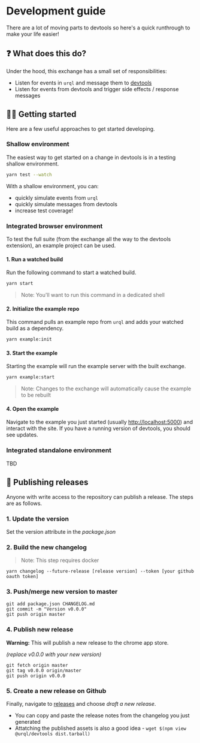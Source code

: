 # Development guide

There are a lot of moving parts to devtools so here's a quick runthrough to make your life easier!

## ❓ What does this do?

Under the hood, this exchange has a small set of responsibilities:

- Listen for events in `urql` and message them to [devtools](https://github.com/FormidableLabs/urql-devtools/)
- Listen for events from devtools and trigger side effects / response messages

## 👩‍💻 Getting started

Here are a few useful approaches to get started developing.

### Shallow environment

The easiest way to get started on a change in devtools is in a testing shallow environment.

```sh
yarn test --watch
```

With a shallow environment, you can:

- quickly simulate events from `urql`
- quickly simulate messages from devtools
- increase test coverage!

### Integrated browser environment

To test the full suite (from the exchange all the way to the devtools extension), an example project can be used.

#### 1. Run a watched build

Run the following command to start a watched build.

```sh
yarn start
```

> Note: You'll want to run this command in a dedicated shell

#### 2. Initialize the example repo

This command pulls an example repo from `urql` and adds your watched build as a dependency.

```sh
yarn example:init
```

#### 3. Start the example

Starting the example will run the example server with the built exchange.

```sh
yarn example:start
```

> Note: Changes to the exchange will automatically cause the example to be rebuilt

#### 4. Open the example

Navigate to the example you just started (usually [http://localhost:5000](http://localhost:5000)) and interact with the site. If you have a running version of devtools, you should see updates.

### Integrated standalone environment

TBD

## 🚀 Publishing releases

Anyone with write access to the repository can publish a release. The steps are as follows.

### 1. Update the version

Set the version attribute in the _package.json_

### 2. Build the new changelog

> Note: This step requires docker

```
yarn changelog --future-release [release version] --token [your github oauth token]
```

### 3. Push/merge new version to master

```
git add package.json CHANGELOG.md
git commit -m "Version v0.0.0"
git push origin master
```

### 4. Publish new release

**Warning:** This will publish a new release to the chrome app store.

_(replace v0.0.0 with your new version)_

```
git fetch origin master
git tag v0.0.0 origin/master
git push origin v0.0.0
```

### 5. Create a new release on Github

Finally, navigate to [releases](https://github.com/FormidableLabs/urql-devtools/releases) and choose _draft a new release_.

- You can copy and paste the release notes from the changelog you just generated
- Attatching the published assets is also a good idea - `wget $(npm view @urql/devtools dist.tarball)`
